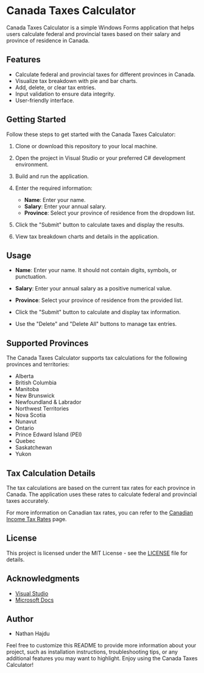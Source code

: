 # Canada Taxes Calculator

Canada Taxes Calculator is a simple Windows Forms application that helps users calculate federal and provincial taxes based on their salary and province of residence in Canada.

## Features

- Calculate federal and provincial taxes for different provinces in Canada.
- Visualize tax breakdown with pie and bar charts.
- Add, delete, or clear tax entries.
- Input validation to ensure data integrity.
- User-friendly interface.

## Getting Started

Follow these steps to get started with the Canada Taxes Calculator:

1. Clone or download this repository to your local machine.

2. Open the project in Visual Studio or your preferred C# development environment.

3. Build and run the application.

4. Enter the required information:
   - **Name**: Enter your name.
   - **Salary**: Enter your annual salary.
   - **Province**: Select your province of residence from the dropdown list.

5. Click the "Submit" button to calculate taxes and display the results.

6. View tax breakdown charts and details in the application.

## Usage

- **Name**: Enter your name. It should not contain digits, symbols, or punctuation.

- **Salary**: Enter your annual salary as a positive numerical value.

- **Province**: Select your province of residence from the provided list.

- Click the "Submit" button to calculate and display tax information.

- Use the "Delete" and "Delete All" buttons to manage tax entries.

## Supported Provinces

The Canada Taxes Calculator supports tax calculations for the following provinces and territories:

- Alberta
- British Columbia
- Manitoba
- New Brunswick
- Newfoundland & Labrador
- Northwest Territories
- Nova Scotia
- Nunavut
- Ontario
- Prince Edward Island (PEI)
- Quebec
- Saskatchewan
- Yukon

## Tax Calculation Details

The tax calculations are based on the current tax rates for each province in Canada. The application uses these rates to calculate federal and provincial taxes accurately.

For more information on Canadian tax rates, you can refer to the [Canadian Income Tax Rates](https://www.canada.ca/en/revenue-agency/services/tax/individuals/frequently-asked-questions-individuals/canadian-income-tax-rates-individuals-current-previous-years.html) page.

## License

This project is licensed under the MIT License - see the [LICENSE](LICENSE) file for details.

## Acknowledgments

- [Visual Studio](https://visualstudio.microsoft.com/)
- [Microsoft Docs](https://docs.microsoft.com/en-us/dotnet/csharp/)

## Author

- Nathan Hajdu

Feel free to customize this README to provide more information about your project, such as installation instructions, troubleshooting tips, or any additional features you may want to highlight. Enjoy using the Canada Taxes Calculator!
